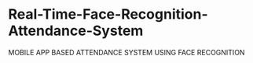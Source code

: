 # Real-Time-Face-Recognition-Attendance-System
MOBILE APP BASED ATTENDANCE  SYSTEM USING FACE RECOGNITION

